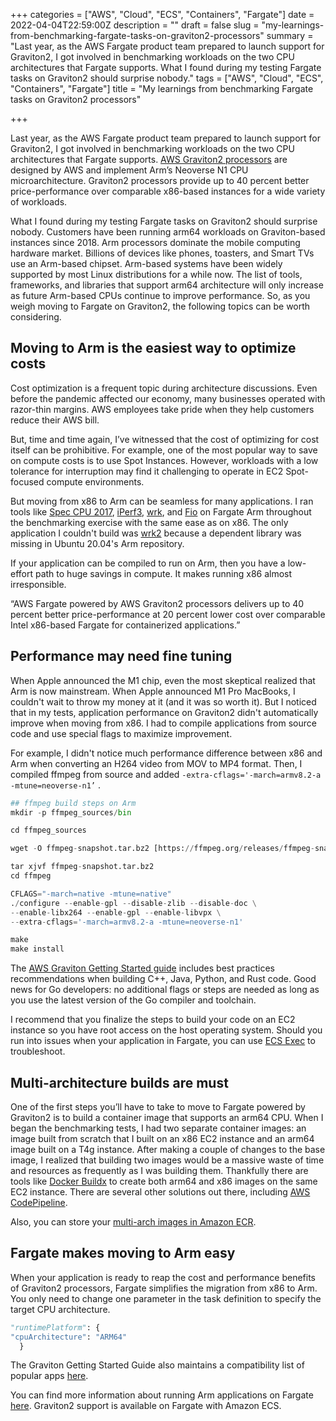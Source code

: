 +++
categories = ["AWS", "Cloud", "ECS", "Containers", "Fargate"]
date = 2022-04-04T22:59:00Z
description = ""
draft = false
slug = "my-learnings-from-benchmarking-fargate-tasks-on-graviton2-processors"
summary = "Last year, as the AWS Fargate product team prepared to launch support for Graviton2, I got involved in benchmarking workloads on the two CPU architectures that Fargate supports. What I found during my testing Fargate tasks on Graviton2 should surprise nobody."
tags = ["AWS", "Cloud", "ECS", "Containers", "Fargate"]
title = "My learnings from benchmarking Fargate tasks on Graviton2 processors"

+++


Last year, as the AWS Fargate product team prepared to launch support for Graviton2, I got involved in benchmarking workloads on the two CPU architectures that Fargate supports. [AWS Graviton2 processors](https://aws.amazon.com/ec2/graviton/) are designed by AWS and implement Arm’s Neoverse N1 CPU microarchitecture. Graviton2 processors provide up to 40 percent better price-performance over comparable x86-based instances for a wide variety of workloads.

What I found during my testing Fargate tasks on Graviton2 should surprise nobody. Customers have been running arm64 workloads on Graviton-based instances since 2018. Arm processors dominate the mobile computing hardware market. Billions of devices like phones, toasters, and Smart TVs use an Arm-based chipset. Arm-based systems have been widely supported by most Linux distributions for a while now. The list of tools, frameworks, and libraries that support arm64 architecture will only increase as future Arm-based CPUs continue to improve performance. So, as you weigh moving to Fargate on Graviton2, the following topics can be worth considering.

## Moving to Arm is the easiest way to optimize costs

Cost optimization is a frequent topic during architecture discussions. Even before the pandemic affected our economy, many businesses operated with razor-thin margins. AWS employees take pride when they help customers reduce their AWS bill.

But, time and time again, I’ve witnessed that the cost of optimizing for cost itself can be prohibitive. For example, one of the most popular way to save on compute costs is to use Spot Instances. However, workloads with a low tolerance for interruption may find it challenging to operate in EC2 Spot-focused compute environments.

But moving from x86 to Arm can be seamless for many applications. I ran tools like [Spec CPU 2017](https://www.spec.org/cpu2017/), [iPerf3](https://iperf.fr/), [wrk](https://github.com/wg/wrk), and [Fio](https://github.com/axboe/fio) on Fargate Arm throughout the benchmarking exercise with the same ease as on x86. The only application I couldn't build was [wrk2](https://github.com/giltene/wrk2) because a dependent library was missing in Ubuntu 20.04's Arm repository.

If your application can be compiled to run on Arm, then you have a low-effort path to huge savings in compute. It makes running x86 almost irresponsible.

“AWS Fargate powered by AWS Graviton2 processors delivers up to 40 percent better price-performance at 20 percent lower cost over comparable Intel x86-based Fargate for containerized applications.”

## Performance may need fine tuning

When Apple announced the M1 chip, even the most skeptical realized that Arm is now mainstream. When Apple announced M1 Pro MacBooks, I couldn't wait to throw my money at it (and it was so worth it). But I noticed that in my tests, application performance on Graviton2 didn't automatically improve when moving from x86. I had to compile applications from source code and use special flags to maximize improvement.

For example, I didn't notice much performance difference between x86 and Arm when converting an H264 video from MOV to MP4 format. Then, I compiled ffmpeg from source and added `-extra-cflags='-march=armv8.2-a -mtune=neoverse-n1’` .

```python
## ffmpeg build steps on Arm
mkdir -p ffmpeg_sources/bin

cd ffmpeg_sources

wget -O ffmpeg-snapshot.tar.bz2 [https://ffmpeg.org/releases/ffmpeg-snapshot.tar.bz2](https://ffmpeg.org/releases/ffmpeg-snapshot.tar.bz2)

tar xjvf ffmpeg-snapshot.tar.bz2
cd ffmpeg

CFLAGS="-march=native -mtune=native"
./configure --enable-gpl --disable-zlib --disable-doc \
--enable-libx264 --enable-gpl --enable-libvpx \
--extra-cflags='-march=armv8.2-a -mtune=neoverse-n1'

make
make install

```

The [AWS Graviton Getting Started guide](https://github.com/aws/aws-graviton-getting-started) includes best practices recommendations when building C++, Java, Python, and Rust code. Good news for Go developers: no additional flags or steps are needed as long as you use the latest version of the Go compiler and toolchain.

I recommend that you finalize the steps to build your code on an EC2 instance so you have root access on the host operating system. Should you run into issues when your application in Fargate, you can use [ECS Exec](https://docs.aws.amazon.com/AmazonECS/latest/developerguide/ecs-exec.html) to troubleshoot.

## Multi-architecture builds are must

One of the first steps you’ll have to take to move to Fargate powered by Graviton2 is to build a container image that supports an arm64 CPU. When I began the benchmarking tests, I had two separate container images: an image built from scratch that I built on an x86 EC2 instance and an arm64 image built on a T4g instance. After making a couple of changes to the base image, I realized that building two images would be a massive waste of time and resources as frequently as I was building them. Thankfully there are tools like [Docker Buildx](https://github.com/docker/buildx#getting-started) to create both arm64 and x86 images on the same EC2 instance. There are several other solutions out there, including [AWS CodePipeline](https://github.com/aws-samples/aws-multiarch-container-build-pipeline).

Also, you can store your [multi-arch images in Amazon ECR](https://aws.amazon.com/blogs/containers/introducing-multi-architecture-container-images-for-amazon-ecr/).

## Fargate makes moving to Arm easy

When your application is ready to reap the cost and performance benefits of Graviton2 processors, Fargate simplifies the migration from x86 to Arm. You only need to change one parameter in the task definition to specify the target CPU architecture.

```python
"runtimePlatform": {  
"cpuArchitecture": "ARM64"
  }

```

The Graviton Getting Started Guide also maintains a compatibility list of popular apps [here](https://github.com/aws/aws-graviton-getting-started/blob/main/containers.md#deploying-to-graviton).

You can find more information about running Arm applications on Fargate [here](https://aws.amazon.com/blogs/aws/announcing-aws-graviton2-support-for-aws-fargate-get-up-to-40-better-price-performance-for-your-serverless-containers/). Graviton2 support is available on Fargate with Amazon ECS.

